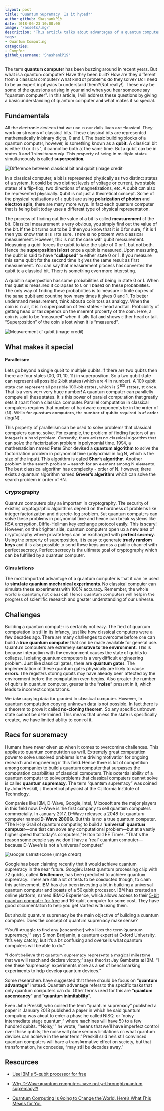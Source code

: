 ```yaml
---
layout: post
title: "Quantum Supremacy: Is it hyped?"
author_github: ShashankP19
date: 2018-06-23 10:00:00
image: '/assets/img/'
description: 'This article talks about advantages of a quantum computer and challenges faced in building them'
tags:
- Quantum Computing
categories:
- CompSoc
github_username: 'ShashankP19'
---
```


The term **quantum computer** has been buzzing around in recent years. But what is a quantum computer? Have they been built? How are they different from a classical computer? What kind of problems do they solve? Do I need to be an expert in physics to understand them?(Not really!).  These may be some of the questions arising in your mind when you hear someone say "quantum computer". In this article, I will address these questions by giving a basic understanding of quantum computer and what makes it so special.

## Fundamentals

All the electronic devices that we use in our daily lives are classical. They work on streams of classical bits. These classical bits are represented mathematically in binary digits, 0 and 1. The basic building blocks of a quantum computer, however, is something known as a **qubit**. A classical bit is either 0 or it is 1, it cannot be both at the same time. But a qubit can be in states 0 and 1 simultaneously. This property of being in multiple states simultaneously is called **superposition**. 

![Difference between classical bit and qubit ([image credit](http://qoqms.phys.strath.ac.uk/research_qc.html))](/blog/assets/img/quantum-supremacy/qubit.png)

In a classical computer, a bit is represented physically as two distinct states of a system. It could be two distinct levels of voltage or current, two stable states of a flip-flop, two directions of magnetizations, etc. A qubit can also be represented physically. Qubit is not just a theoretical concept. Some of the physical realizations of a qubit are using **polarization of photon** and **electron spin**, there are many more ways. In fact each quantum computer that is being built today uses a different type of physical representation.

The process of finding out the value of a bit is called **measurement** of the bit. Classical measurement is very obvious, you simply find out the value of the bit. If the bit turns out to be 0 then you know that it is 0 for sure, if it is 1 then you know that it is 1 for sure. There is no problem with classical measurement. However, this is not the case with qubit measurement. Measuring a qubit forces the qubit to take the state of 0 or 1, but not both. Hence the **superposition is lost** once a qubit is measured. Upon measuring, the qubit is said to have “**collapsed**” to either state 0 or 1. If you measure this same qubit for the second time it gives the same result as first measurement. You can say that measurement process has converted the qubit to a classical bit. There is something even more interesting. 

A qubit in superpostion has some probabilities of being in state 0 or 1. When this qubit is measured it collapses to 0 or 1 based on these probabilities. The only way of finding these probabilities is to measure infinite copies of the same qubit and counting how many times it gives 0 and 1.   To better understand measurement, think about a coin toss as analogy. When the coin is in air, it is in superposition of two states – head and tail. Probability of getting head or tail depends on the inherent property of the coin. Here,  a coin is said to be “measured” when it falls flat and shows either head or tail. “Superposition” of the coin is lost when it is “measured”.

![Measurement of qubit ([image credit](https://www.clerro.com/mobile/guide/580/quantum-computing-explained))](/blog/assets/img/quantum-supremacy/measurement.png)

## What makes it special

#### Parallelism:
Lets go beyond a single qubit to multiple qubits. If there are two qubits then there are four states (00, 01, 10, 11) in superposition. So a two qubit state can represent all possible 2-bit states (which are 4 in number). A 100 qubit state can represent all possible 100-bit states, which is 2<sup>100</sup> states, at once. That is a very very very huge number! A quantum computer can parallelly compute all these states. It is this power of parallel computation that greatly sets it apart from a classical computer. Parallel computation in classical computers requires that number of hardware components be in the order of (N). While for quantum computers, the number of qubits required is of order (log(N)). 

This property of parallelism can be used to solve problems that classical computers cannot solve. For example, the problem of finding factors of an integer is a hard problem. Currently, there exists no classical algorithm that can solve the factorization problem in polynomial time.  1994, a mathematician named Peter Shor devised a **quantum algorithm** to solve the factorization problem in polynomial time (polynomial in log N, which is the size of the input). This algorithm is called **Shor’s algorithm**.  Another problem is the search problem – search for an element among N elements. The best classical algorithm has complexity - order of N. However, there exists a quantum algorithm named **Grover’s algorithm** which can solve the search problem in order of <span>&#8730;</span>N. 

### Cryptography
Quantum computers play an important in cryptography. The security of existing cryptographic algorithms depend on the hardness of problems like integer factorization and discrete-log problem. But quantum computers can solve these problems in polynomial time and hence can break systems like RSA encryption, Diffie-Hellman key exchange protocol easily. This is scary! However, on the brighter side, quantum computers open up a new area of cryptography where private keys can be exchanged with **perfect secrecy**. Using the property of superposition, it is easy to generate **truely random keys** and it is also possible to send these keys across a public channel with perfect secrecy. Perfect secrecy is the ultimate goal of cryptography which can be fulfilled by a quantum computer.

### Simulations 
The most important advantage of a quantum computer is that it can be used to **simulate quantum mechanical experiments**. No classical computer can simulate these experiments with 100% accuracy. Remember, the whole world is quantum, not classical! Hence quantum computers will help in the progress of scientific research and greater understanding of our universe.

## Challenges 

Building a quantum computer is certainly not easy. The field of quantum computation is still in its infancy, just like how classical computers were a few decades ago. There are many challenges to overcome before one can build a **true quantum computer** that can be made available for general use. Quantum computers are extremely **sensitive to the environment**. This is because interaction with the environment causes the state of qubits to collapse. Isolating quantum computers is a very difficult engineering problem. Just like classical gates, there are **quantum gates**. The implementation of these quantum gates physically are likely to cause **errors**. The registers storing qubits may have already been affected by the environment before the computation even begins.  Also greater the number of qubits in quantum computer, greater is the “**noise**” present in it, which leads to incorrect computations.

We take copying data for granted in classical computer. However, in quantum computation copying unknown data is not possible. In fact there is a theorem to prove it called **no-cloning theorem**. So any specific unknown state cannot be determined. This means that unless the state is specifically created, we have limited ability to control it.

## Race for supremacy

Humans have never given up when it comes to overcoming challenges. This applies to quantum computation as well.  Extremely great computation power to solve unsolved problems is the driving motivation for ongoing research and engineering in this field. Hence there is lot of competition among companies to build a quantum computer that surpasses the computation capabilities of classical computers.  This potential ability of a quantum computer to solve problems that classical computers cannot solve is called **quantum supremacy**. The term “quantum supremacy” was coined by John Preskill, a theoretical physicist at the California Institute of Technology. 

Companies like IBM, D-Wave, Google, Intel, Microsoft are the major players in this field now. D-Wave is the first company to sell quantum computers commercially. In January 2017, D-Wave released a 2048-bit quantum computer named **D-Wave 2000Q**. But this is not a true quantum computer. "The Holy Grail of quantum computing to build a **'universal' quantum computer**—one that can solve any computational problem—but at a vastly higher speed that today's computers," Hilton told EE Times. "That's the reason some people say we don't have a 'real' quantum computer—because D-Wave's is not a 'universal' computer."  

![Google's Bristlecone ([image credit](https://ai.googleblog.com/2018/03/a-preview-of-bristlecone-googles-new.html))](/blog/assets/img/quantum-supremacy/bristlecone.png)

Google has been claiming recently that it would achieve quantum supremacy in the near future. Google’s latest quantum processing chip with 72 qubits, called **Bristlecone**, has been predicted to achieve quantum supremacy. There are still a lot of tests to be conducted though, to claim this achievement. IBM has also been investing a lot in building a universal quantum computer and boasts of a 50 qubit processor. IBM has created an online platform, named IBM Q Experience, which allows access to their [5-bit quantum computer for free](https://quantumexperience.ng.bluemix.net/qx/experience) and 16-qubit computer for some cost. They have good documentation to help you get started with using them.      

But should quantum supremacy be the main objective of building a quantum computer. Does the concept of quantum supremacy make sense? 

“You’ll struggle to find any [researcher] who likes the term ‘quantum supremacy,’” says Simon Benjamin, a quantum expert at Oxford University. “It’s very catchy, but it’s a bit confusing and oversells what quantum computers will be able to do.” 

“I don’t believe that quantum supremacy represents a magical milestone that we will reach and declare victory,” says theorist Jay Gambetta at IBM. “I see these ‘supremacy’ experiments more as a set of benchmarking experiments to help develop quantum devices.”

Some researchers have suggested that there should be focus on “**quantum advantage**” instead. Quantum advantage refers to the specific tasks that only quantum computers can do.  Other terms used for this are “**quantum ascendancy**” and “**quantum inimitability**”. 

Even John Preskill, who coined the term “quantum supremacy” published a paper in January 2018 published a paper in which he said quantum computing was about to enter a phase he called NISQ, or “noisy intermediate stage quantum,” where machines will have 50 to a few hundred qubits. “‘Noisy,’” he wrote, “means that we’ll have imperfect control over those qubits; the noise will place serious limitations on what quantum devices can achieve in the near term.” Preskill said he’s still convinced quantum computers will have a transformative effect on society, but that transformation, he concedes, “may still be decades away.”

## Resources

* [Use IBM's 5-qubit processor for free](https://quantumexperience.ng.bluemix.net/qx/experience)

* [Why D-Wave quantum computers have not yet brought quantum supremacy?!](https://www.linkedin.com/pulse/why-d-wave-quantum-computers-have-yet-brought-supremacy-kaiser)

* [Quantum Computing Is Going to Change the World. Here’s What This Means for You](https://futurism.com/quantum-computing-qa/)
